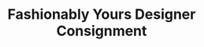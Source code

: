 ---
title: "Fashionably Yours Designer Consignment"
url: /toronto/fashionably-yours-designer-consignment/
shop: clothes
---